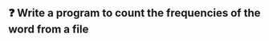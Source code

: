 ## :question: Write a program to count the frequencies of the word from a file
<!-- <br>

## :fast_forward: Output

<br>

<img src="../../Image/co2pg2op1.png" width="400"></img><br> -->
